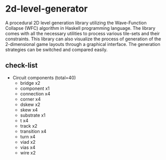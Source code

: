 # 2d-level-generator
A procedural 2D level generation library utilizing the Wave-Function
Collapse (WFC) algorithm in Haskell programming language.
The library comes with all the necessary utilities to process various tile-sets and their
constraints. This library can also visualize the process of generation of the 2-dimensional game
layouts through a graphical interface. The generation strategies can be switched and compared
easily.


## check-list

- Circuit components (total=40)
  - bridge x2
  - component x1
  - connection x4
  - corner x4
  - dskew x2
  - skew x4
  - substrate x1
  - t x4
  - track x2
  - transition x4
  - turn x4
  - viad x2
  - vias x4
  - wire x2
